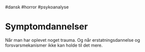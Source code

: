 #dansk #horror #psykoanalyse
# Symptomdannelser
Når man har oplevet noget trauma. Og når erstatningsdannelse og forsvarsmekanismer ikke kan holde til det mere.